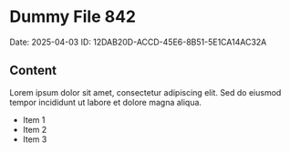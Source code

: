# Dummy File 842

Date: 2025-04-03
ID: 12DAB20D-ACCD-45E6-8B51-5E1CA14AC32A

## Content

Lorem ipsum dolor sit amet, consectetur adipiscing elit.
Sed do eiusmod tempor incididunt ut labore et dolore magna aliqua.

* Item 1
* Item 2
* Item 3
